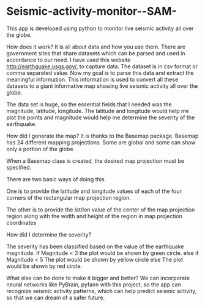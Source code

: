 Seismic-activity-monitor--SAM-
==============================

This app is developed using python to monitor live seismic activity all over the globe.

How does it work?
It is all about data and how you use them. There are government sites that share datasets which can be parsed and used in accordance to our need. I have used this website http://earthquake.usgs.gov/, to capture data. 
The dataset is in csv format or comma separated value. Now my goal is to parse this data and extract the meaningful information. This information is  used to convert all these datasets to a giant informative map showing live seismic activity all over the globe.

The data set is huge, so the essential fields that I needed was the magnitude, latitude, longitude. The latitude and longitude would help me plot the points and magnitude would help me determine the severity of the earthquake.

How did I generate the map? 
It is thanks to the Basemap package. Basemap has 24 different mapping projections. Some are global and some can show only a portion of the globe.

When a Basemap class is created, the desired map projection must be specified.

There are two basic ways of doing this. 

One is to provide the latitude and longitude values of each of the four corners of the rectangular map projection region.

The other is to provide the lat/lon value of the center of the map projection region along with the width and height of the region in map projection coordinates

How did I determine the severity?

The severity has been classified based on the value of the earthquake magnitude. 
If Magnitude < 3
  the plot would be shown by green circle.
else if Magnitude < 5
  The plot would be shown by yellow circle
else
  The plot would be shown by red circle.
  
What else can be done to make it bigger and better?
We can incorporate neural networks like PyBrain, pyfann with this project, so the app can recognize seismic activity patterns, which can help predict seismic activity, so that we can dream of a safer future.

